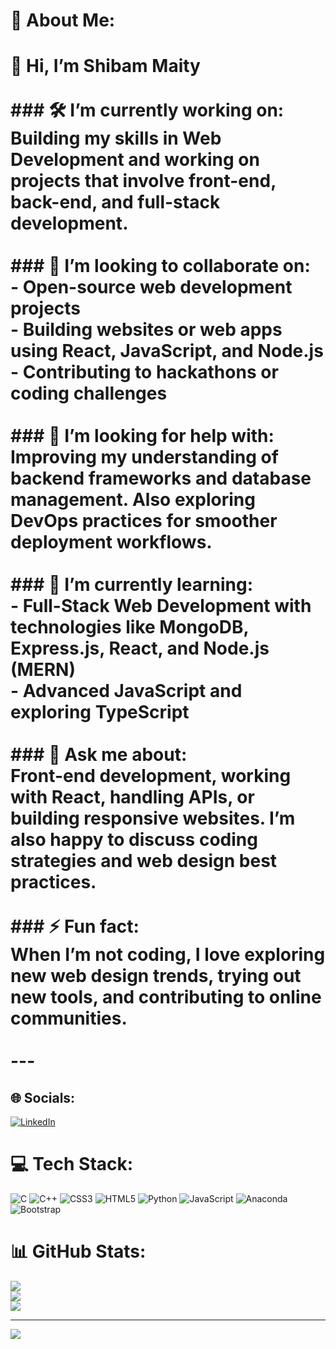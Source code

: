 # 💫 About Me:
# 👋 Hi, I’m Shibam Maity<br><br>### 🛠 I’m currently working on:<br>Building my skills in **Web Development** and working on projects that involve **front-end, back-end, and full-stack development**.<br><br>### 🤝 I’m looking to collaborate on:<br>- Open-source web development projects<br>- Building websites or web apps using **React, JavaScript, and Node.js**<br>- Contributing to **hackathons** or coding challenges<br><br>### 🙌 I’m looking for help with:<br>Improving my understanding of **backend frameworks** and **database management**. Also exploring **DevOps practices** for smoother deployment workflows.<br><br>### 🌱 I’m currently learning:<br>- **Full-Stack Web Development** with technologies like **MongoDB, Express.js, React, and Node.js (MERN)**<br>- **Advanced JavaScript** and exploring **TypeScript**<br><br>### 💬 Ask me about:<br>Front-end development, working with **React**, handling **APIs**, or building responsive websites. I’m also happy to discuss coding strategies and web design best practices.<br><br>### ⚡ Fun fact:<br>When I’m not coding, I love exploring new web design trends, trying out new tools, and contributing to online communities.<br><br>---


## 🌐 Socials:
[![LinkedIn](https://img.shields.io/badge/LinkedIn-%230077B5.svg?logo=linkedin&logoColor=white)](https://linkedin.com/in/https://www.linkedin.com/in/shibam-maity/) 

# 💻 Tech Stack:
![C](https://img.shields.io/badge/c-%2300599C.svg?style=for-the-badge&logo=c&logoColor=white) ![C++](https://img.shields.io/badge/c++-%2300599C.svg?style=for-the-badge&logo=c%2B%2B&logoColor=white) ![CSS3](https://img.shields.io/badge/css3-%231572B6.svg?style=for-the-badge&logo=css3&logoColor=white) ![HTML5](https://img.shields.io/badge/html5-%23E34F26.svg?style=for-the-badge&logo=html5&logoColor=white) ![Python](https://img.shields.io/badge/python-3670A0?style=for-the-badge&logo=python&logoColor=ffdd54) ![JavaScript](https://img.shields.io/badge/javascript-%23323330.svg?style=for-the-badge&logo=javascript&logoColor=%23F7DF1E) ![Anaconda](https://img.shields.io/badge/Anaconda-%2344A833.svg?style=for-the-badge&logo=anaconda&logoColor=white) ![Bootstrap](https://img.shields.io/badge/bootstrap-%238511FA.svg?style=for-the-badge&logo=bootstrap&logoColor=white)
# 📊 GitHub Stats:
![](https://github-readme-stats.vercel.app/api?username=shibam-maity&theme=dark&hide_border=false&include_all_commits=false&count_private=false)<br/>
![](https://github-readme-streak-stats.herokuapp.com/?user=shibam-maity&theme=dark&hide_border=false)<br/>
![](https://github-readme-stats.vercel.app/api/top-langs/?username=shibam-maity&theme=dark&hide_border=false&include_all_commits=false&count_private=false&layout=compact)

---
[![](https://visitcount.itsvg.in/api?id=shibam-maity&icon=0&color=0)](https://visitcount.itsvg.in)

<!-- Proudly created with GPRM ( https://gprm.itsvg.in ) -->
